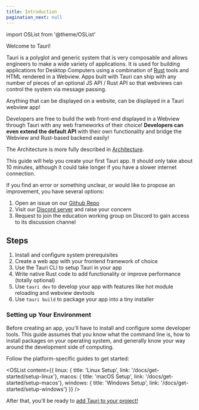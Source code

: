 ```yaml
---
title: Introduction
pagination_next: null
---
```


import OSList from '@theme/OSList'

Welcome to Tauri!

Tauri is a polyglot and generic system that is very composable and allows engineers to make a wide variety of applications. It is used for building applications for Desktop Computers using a combination of [Rust](https://www.rust-lang.org/) tools and HTML rendered in a Webview. Apps built with Tauri can ship with any number of pieces of an optional JS API / Rust API so that webviews can control the system via message passing.

Anything that can be displayed on a website, can be displayed in a Tauri webview app!

Developers are free to build the web front-end displayed in a Webview through Tauri with any web frameworks of their choice!
**Developers can even extend the default API** with their own functionality and bridge the Webview and Rust-based backend easily!

The Architecture is more fully described in [Architecture](/docs/architecture).

This guide will help you create your first Tauri app. It should only take about 10 minutes, although it could take longer if you have a slower internet connection.

If you find an error or something unclear, or would like to propose an improvement, you have several options:

1. Open an issue on our [Github Repo](https://github.com/tauri-apps/tauri-docs)
2. Visit our [Discord server](https://discord.gg/tauri) and raise your concern
3. Request to join the education working group on Discord to gain access to its discussion channel

## Steps

1. Install and configure system prerequisites
2. Create a web app with your frontend framework of choice
3. Use the Tauri CLI to setup Tauri in your app
4. Write native Rust code to add functionality or improve performance (totally optional)
5. Use `tauri dev` to develop your app with features like hot module reloading and webview devtools
6. Use `tauri build` to package your app into a tiny installer

### Setting up Your Environment

Before creating an app, you'll have to install and configure some developer tools. This guide assumes that you know what the command line is, how to install packages on your operating system, and generally know your way around the development side of computing.

Follow the platform-specific guides to get started:

<OSList content={{
    linux: { title: 'Linux Setup', link: '/docs/get-started/setup-linux'},
    macos: { title: 'macOS Setup', link: '/docs/get-started/setup-macos'},
    windows: { title: 'Windows Setup', link: '/docs/get-started/setup-windows'}
}} />

After that, you'll be ready to [add Tauri to your project!](/docs/development/integration)
